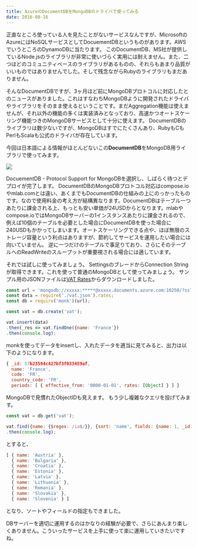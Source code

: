 ```yaml
---
title: AzureのDocumentDBをMongoDBのドライバで使ってみる
date: 2016-08-16
---
```


正直なところ使っている人を見たことがないサービスなんですが、MicrosoftのAzureにはNoSQLサービスとしてDocuementDBというものがあります。AWSでいうところのDynamoDBに当たります。
このDocumentDB、MS社が提供しているNode.jsのライブラリが非常に使いづらく実用には耐えません。また、二つほどのコミュニティベースのライブラリがあるものの、それらもあまり品質がいいものではありませんでした。そして残念ながらRubyのライブラリもまだありません。

そんなDocumentDBですが、3ヶ月ほど前にMongoDBプロトコルに対応したとのニュースがありました。これはすなわちMongoDBように開発されたドライバやライブラリをそのまま使えるということです。まだAggregation機能は使えませんが、それ以外の機能の多くは実装済みとなっており、高速かつオートスケーリング機能つきのMongoDBサービスとして十分に使えます。
DocumentDBのライブラリは数少ないですが、MongoDBはすでにたくさんあり、RubyもCもPerlもScalaも公式のドライバが存在しています。

今回は日本語による情報がほとんどないこの**DocumentDB**をMongoDB用ライブラリで使ってみます。

![](https://img.xar.sh/28395072113_19cd07dfb7_h.jpg)

DocuementDB - Protocol Support for MongoDBを選択し、しばらく待つとデプロイが完了します。
DocumentDBのMongoDBプロトコル対応はcompose.ioやmlab.comとは違い、あくまでもDocumentDBの仕組みの上にのっかったものです。なので使用料金の考え方が結構異なります。DocumentDBはテーブル一つあたりに課金される上、もっとも安い単価が24USDからとなります。mlabやcompose.ioではMongoDBサーバーの1インスタンスあたりに課金されるので、例えば10個のテーブルを必要とした場合にDocumentDBを使った場合に240USDもかかってしまいます。オートスケーリングできる点や、ほぼ無限のストレージ容量という利点はありますが、節約してサービスを運用したい場合には向いていません。
逆に一つだけのテーブルで事足りており、さらにそのテーブルへのReadWriteのスループットが重要視される場合には適しています。

それでは試しに使ってみましょう。
SettingsのブレードからConnection Stringが取得できます。これを使って普通のMongoDBとして使ってみましょう。
サンプル用のJSONファイルは[VAT Rates](http://jsonvat.com)からダウンロードしました。

```js
const url = 'mongodb://xxxxx:*****@xxxxx.documents.azure.com:10250/?ssl=true';
const data = require('./vat.json').rates;
const db = require('monk')(url);

const vat = db.create('vat');

vat.insert(data)
.then(_res => vat.findOne({name: 'France'})
.then(console.log);
```

monkを使ってデータをinsertし、入れたデータを適当に見てみると、出力は以下のようになります。

```js
{ _id: 57b23594c427bf3f033459af,
  name: 'France',
  code: 'FR',
  country_code: 'FR',
  periods: [ { effective_from: '0000-01-01', rates: [Object] } ] }
```

MongoDBで見慣れたObjectIDも見えます。
もう少し複雑なクエリを投げてみます。

```js
const vat = db.get('vat');

vat.find({name: {$regex: /ia$/}}, {sort: 'name', fields: {name: 1, _id: 0}})
.then(console.log);
```

とすると、

```js
[ { name: 'Austria' },
  { name: 'Bulgaria' },
  { name: 'Croatia' },
  { name: 'Estonia' },
  { name: 'Latvia' },
  { name: 'Lithuania' },
  { name: 'Romania' },
  { name: 'Slovakia' },
  { name: 'Slovenia' } ]
```

となり、ソートやフィールドの指定もできました。

DBサーバーを適切に運用するのはかなりの経験が必要で、さらにあんまり楽しくありません。こういったサービスを上手に使って楽に運用していきたいですね。
